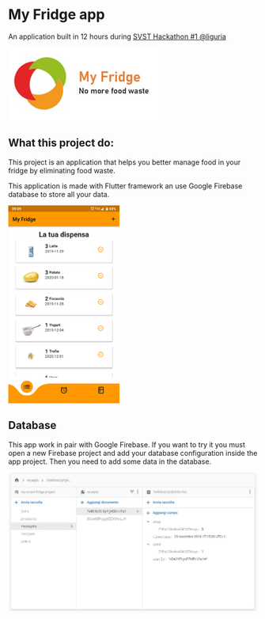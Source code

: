 # My Fridge app

An application built in 12 hours during [SVST Hackathon #1 @liguria](https://svst-liguria.it/hackathon/)

![My Fridge Logo](assets/MyFridgeLogo.jpg)

## What this project do:

This project is an application that helps you better manage food in your fridge by eliminating food waste.

This application is made with Flutter framework an use Google Firebase database to store all your data.

<img src="assets/MyFridgeScreen.jpg" alt="My Fridge Screen" height="400"/>

## Database
This app work in pair with Google Firebase. If you want to try it you must open a new Firebase project and add your database configuration inside the app project. Then you need to add some data in the database.

![My Fridge Firestore](assets/MyFridgeFirestore.JPG)

